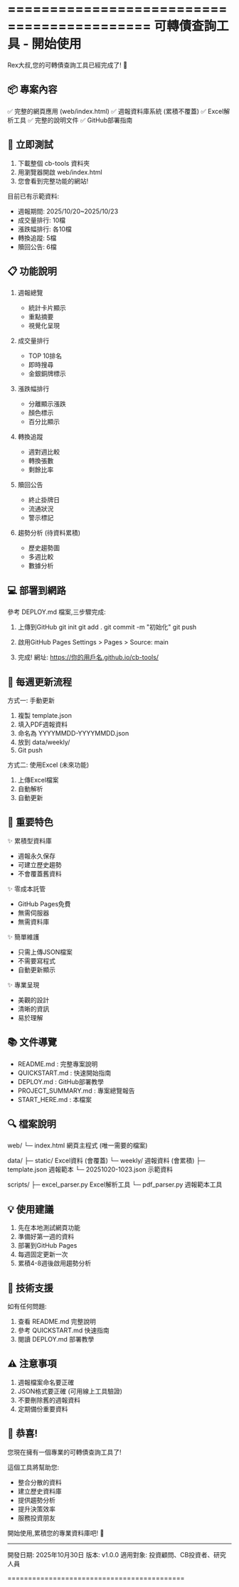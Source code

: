 
===========================================
   可轉債查詢工具 - 開始使用  
===========================================

Rex大叔,您的可轉債查詢工具已經完成了! 🎉

📦 專案內容
-----------
✅ 完整的網頁應用 (web/index.html)
✅ 週報資料庫系統 (累積不覆蓋)
✅ Excel解析工具
✅ 完整的說明文件
✅ GitHub部署指南

🚀 立即測試
-----------
1. 下載整個 cb-tools 資料夾
2. 用瀏覽器開啟 web/index.html
3. 您會看到完整功能的網站!

目前已有示範資料:
- 週報期間: 2025/10/20~2025/10/23
- 成交量排行: 10檔
- 漲跌幅排行: 各10檔
- 轉換追蹤: 5檔
- 贖回公告: 6檔

📋 功能說明
-----------
1. 週報總覽
   - 統計卡片顯示
   - 重點摘要
   - 視覺化呈現

2. 成交量排行
   - TOP 10排名
   - 即時搜尋
   - 金銀銅牌標示

3. 漲跌幅排行
   - 分離顯示漲跌
   - 顏色標示
   - 百分比顯示

4. 轉換追蹤
   - 週對週比較
   - 轉換張數
   - 剩餘比率

5. 贖回公告
   - 終止掛牌日
   - 流通狀況
   - 警示標記

6. 趨勢分析 (待資料累積)
   - 歷史趨勢圖
   - 多週比較
   - 數據分析

💻 部署到網路
-------------
參考 DEPLOY.md 檔案,三步驟完成:

1. 上傳到GitHub
   git init
   git add .
   git commit -m "初始化"
   git push

2. 啟用GitHub Pages
   Settings > Pages > Source: main

3. 完成!
   網址: https://你的用戶名.github.io/cb-tools/

📅 每週更新流程
---------------
方式一: 手動更新
1. 複製 template.json
2. 填入PDF週報資料
3. 命名為 YYYYMMDD-YYYYMMDD.json
4. 放到 data/weekly/
5. Git push

方式二: 使用Excel (未來功能)
1. 上傳Excel檔案
2. 自動解析
3. 自動更新

🎯 重要特色
-----------
✨ 累積型資料庫
   - 週報永久保存
   - 可建立歷史趨勢
   - 不會覆蓋舊資料

✨ 零成本託管
   - GitHub Pages免費
   - 無需伺服器
   - 無需資料庫

✨ 簡單維護
   - 只需上傳JSON檔案
   - 不需要寫程式
   - 自動更新顯示

✨ 專業呈現
   - 美觀的設計
   - 清晰的資訊
   - 易於理解

📚 文件導覽
-----------
- README.md        : 完整專案說明
- QUICKSTART.md    : 快速開始指南  
- DEPLOY.md        : GitHub部署教學
- PROJECT_SUMMARY.md : 專案總覽報告
- START_HERE.md    : 本檔案

🔍 檔案說明
-----------
web/
  └─ index.html           網頁主程式 (唯一需要的檔案)

data/
  ├─ static/              Excel資料 (會覆蓋)
  └─ weekly/              週報資料 (會累積)
     ├─ template.json     週報範本
     └─ 20251020-1023.json 示範資料

scripts/
  ├─ excel_parser.py      Excel解析工具
  └─ pdf_parser.py        週報範本工具

💡 使用建議
-----------
1. 先在本地測試網頁功能
2. 準備好第一週的資料
3. 部署到GitHub Pages
4. 每週固定更新一次
5. 累積4-8週後啟用趨勢分析

📧 技術支援
-----------
如有任何問題:
1. 查看 README.md 完整說明
2. 參考 QUICKSTART.md 快速指南
3. 閱讀 DEPLOY.md 部署教學

⚠️ 注意事項
-----------
1. 週報檔案命名要正確
2. JSON格式要正確 (可用線上工具驗證)
3. 不要刪除舊的週報資料
4. 定期備份重要資料

🎊 恭喜!
--------
您現在擁有一個專業的可轉債查詢工具了!

這個工具將幫助您:
- 整合分散的資料
- 建立歷史資料庫  
- 提供趨勢分析
- 提升決策效率
- 服務投資朋友

開始使用,累積您的專業資料庫吧! 💪

---
開發日期: 2025年10月30日
版本: v1.0.0
適用對象: 投資顧問、CB投資者、研究人員

===========================================
